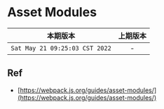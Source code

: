 # Asset Modules

|本期版本|上期版本
|:---:|:---:
`Sat May 21 09:25:03 CST 2022` | -


## Ref

* [https://webpack.js.org/guides/asset-modules/](https://webpack.js.org/guides/asset-modules/)